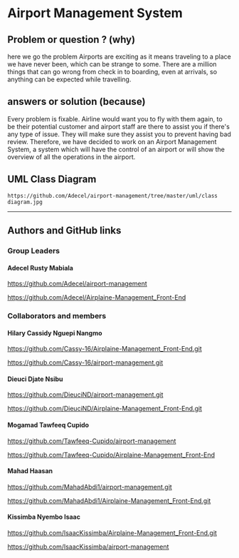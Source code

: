 # Airport Management System
## Problem or question ? (why)
here we go the problem
Airports are exciting as it means traveling to a place we have never been, which can be strange to
some. There are a million things that can go wrong from check in to boarding, even at arrivals, so
anything can be expected while travelling.
## answers or solution (because)
Every problem is fixable. Airline would want you to fly with them again, to be their potential
customer and airport staff are there to assist you if there's any type of issue. They will make sure
they assist you to prevent having bad review. Therefore, we have decided to work on an Airport
Management System, a system which will have the control of an airport or will show the overview
of all the operations in the airport.
## UML Class Diagram
```
https://github.com/Adecel/airport-management/tree/master/uml/class diagram.jpg
```
---

## Authors and GitHub links

### Group Leaders
#### Adecel Rusty Mabiala
https://github.com/Adecel/airport-management

https://github.com/Adecel/Airplaine-Management_Front-End
### Collaborators and members
#### Hilary Cassidy Nguepi Nangmo
https://github.com/Cassy-16/Airplaine-Management_Front-End.git

https://github.com/Cassy-16/airport-management.git
#### Dieuci Djate Nsibu
https://github.com/DieuciND/airport-management.git

https://github.com/DieuciND/Airplaine-Management_Front-End.git
#### Mogamad Tawfeeq Cupido
https://github.com/Tawfeeq-Cupido/airport-management

https://github.com/Tawfeeq-Cupido/Airplaine-Management_Front-End

#### Mahad Haasan
https://github.com/MahadAbdi1/airport-management.git

https://github.com/MahadAbdi1/Airplaine-Management_Front-End.git
#### Kissimba Nyembo Isaac
https://github.com/IsaacKissimba/Airplaine-Management_Front-End.git

https://github.com/IsaacKissimba/airport-management